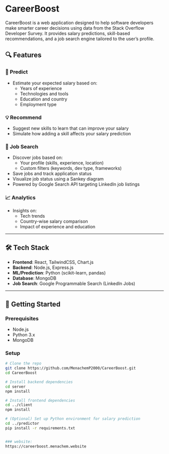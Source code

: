 # CareerBoost

CareerBoost is a web application designed to help software developers make smarter career decisions using data from the Stack Overflow Developer Survey. It provides salary predictions, skill-based recommendations, and a job search engine tailored to the user’s profile.

## 🔍 Features

### 🎯 Predict
- Estimate your expected salary based on:
  - Years of experience
  - Technologies and tools
  - Education and country
  - Employment type

### 💡 Recommend
- Suggest new skills to learn that can improve your salary
- Simulate how adding a skill affects your salary prediction

### 🧭 Job Search
- Discover jobs based on:
  - Your profile (skills, experience, location)
  - Custom filters (keywords, dev type, frameworks)
- Save jobs and track application status
- Visualize job status using a Sankey diagram
- Powered by Google Search API targeting LinkedIn job listings

### 📈 Analytics
- Insights on:
  - Tech trends
  - Country-wise salary comparison
  - Impact of experience and education

---

## 🛠 Tech Stack

- **Frontend**: React, TailwindCSS, Chart.js
- **Backend**: Node.js, Express.js
- **ML/Prediction**: Python (scikit-learn, pandas)
- **Database**: MongoDB
- **Job Search**: Google Programmable Search (LinkedIn Jobs)

---

## 🚀 Getting Started

### Prerequisites

- Node.js
- Python 3.x
- MongoDB

### Setup

```bash
# Clone the repo
git clone https://github.com/MenachemP2000/CareerBoost.git
cd CareerBoost

# Install backend dependencies
cd server
npm install

# Install frontend dependencies
cd ../client
npm install

# (Optional) Set up Python environment for salary prediction
cd ../predictor
pip install -r requirements.txt


### website:
https://careerboost.menachem.website

